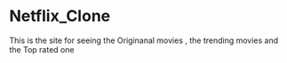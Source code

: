 # Netflix_Clone
 This is the site for seeing the Originanal movies , the trending movies and the Top rated one
